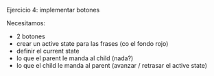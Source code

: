 Ejercicio 4: implementar botones

Necesitamos:

- 2 botones
- crear un active state para las frases (co el fondo rojo)
- definir el current state
- lo que el parent le manda al child (nada?)
- lo que el child le manda al parent (avanzar / retrasar el active state)